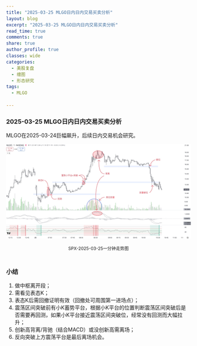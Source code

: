 ```yaml
---
title: "2025-03-25 MLGO日内日内交易买卖分析"
layout: blog
excerpt: "2025-03-25 MLGO日内日内交易买卖分析"
read_time: true
comments: true
share: true
author_profile: true
classes: wide
categories:
  - 美股复盘
  - 缠图
  - 形态研究
tags:
  - MLGO

---
```


### 2025-03-25 MLGO日内日内交易买卖分析

MLGO在2025-03-24巨幅飙升，后续日内交易机会研究。

![MLGO](/assets/images/2025/MLGO-20250325-m1.jpeg)
<small><center>SPX-2025-03-25一分钟走势图</center></small>　

### 小结
1. 做中枢离开段；
2. 需看见表态K；
3. 表态K后需回撤证明有效（回撤处可周围第一进场点）；
4. 震荡区间突破前有小K蓄势平台，根据小K平台的位置判断震荡区间突破后是否需要再回测，如果小K平台接近震荡区间突破位，经常没有回测而大幅拉升；
5. 创新高背离/背驰（结合MACD）或没创新高需离场；
6. 反向突破上方震荡平台是最后离场机会。